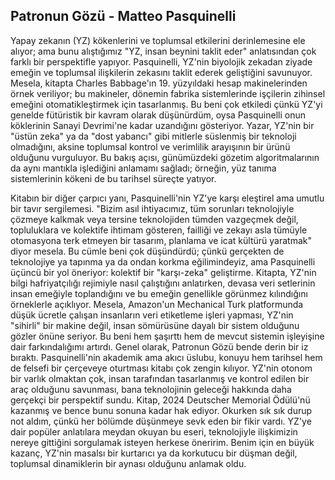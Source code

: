 ## Patronun Gözü - Matteo Pasquinelli

Yapay zekanın (YZ) kökenlerini ve toplumsal etkilerini derinlemesine ele alıyor; ama bunu alıştığımız "YZ, insan beynini taklit eder" anlatısından çok farklı bir perspektifle yapıyor. Pasquinelli, YZ'nin biyolojik zekadan ziyade emeğin ve toplumsal ilişkilerin zekasını taklit ederek geliştiğini savunuyor. Mesela, kitapta Charles Babbage'ın 19. yüzyıldaki hesap makinelerinden örnek veriliyor; bu makineler, dönemin fabrika sistemlerinde işçilerin zihinsel emeğini otomatikleştirmek için tasarlanmış. Bu beni çok etkiledi çünkü YZ'yi genelde fütüristik bir kavram olarak düşünürdüm, oysa Pasquinelli onun köklerinin Sanayi Devrimi'ne kadar uzandığını gösteriyor. Yazar, YZ'nin bir "üstün zeka" ya da "dost yabancı" gibi mitlerle süslenmiş bir teknoloji olmadığını, aksine toplumsal kontrol ve verimlilik arayışının bir ürünü olduğunu vurguluyor. Bu bakış açısı, günümüzdeki gözetim algoritmalarının da aynı mantıkla işlediğini anlamamı sağladı; örneğin, yüz tanıma sistemlerinin kökeni de bu tarihsel süreçte yatıyor.

Kitabın bir diğer çarpıcı yanı, Pasquinelli'nin YZ'ye karşı eleştirel ama umutlu bir tavır sergilemesi. "Bizim asıl ihtiyacımız, tüm sorunları teknolojiyle çözmeye kalkmak veya tersine teknolojiden tümden vazgeçmek değil, topluluklara ve kolektife ihtimam gösteren, failliği ve zekayı asla tümüyle otomasyona terk etmeyen bir tasarım, planlama ve icat kültürü yaratmak" diyor mesela. Bu cümle beni çok düşündürdü; çünkü gerçekten de teknolojiye ya tapınma ya da ondan korkma eğilimindeyiz, ama Pasquinelli üçüncü bir yol öneriyor: kolektif bir "karşı-zeka" geliştirme. Kitapta, YZ'nin bilgi hafriyatçılığı rejimiyle nasıl çalıştığını anlatırken, devasa veri setlerinin insan emeğiyle toplandığını ve bu emeğin genellikle görünmez kılındığını örneklerle açıklıyor. Mesela, Amazon'un Mechanical Turk platformunda düşük ücretle çalışan insanların veri etiketleme işleri yapması, YZ'nin "sihirli" bir makine değil, insan sömürüsüne dayalı bir sistem olduğunu gözler önüne seriyor. Bu beni hem şaşırttı hem de mevcut sistemin işleyişine dair farkındalığımı artırdı.
Genel olarak, Patronun Gözü bende derin bir iz bıraktı. Pasquinelli'nin akademik ama akıcı üslubu, konuyu hem tarihsel hem de felsefi bir çerçeveye oturtması kitabı çok zengin kılıyor. YZ'nin otonom bir varlık olmaktan çok, insan tarafından tasarlanmış ve kontrol edilen bir araç olduğunu savunması, bana teknolojinin geleceği hakkında daha gerçekçi bir perspektif sundu. Kitap, 2024 Deutscher Memorial Ödülü'nü kazanmış ve bence bunu sonuna kadar hak ediyor. Okurken sık sık durup not aldım, çünkü her bölümde düşünmeye sevk eden bir fikir vardı. YZ'ye dair popüler anlatılara meydan okuyan bu eseri, teknolojiyle ilişkimizin nereye gittiğini sorgulamak isteyen herkese öneririm. Benim için en büyük kazanç, YZ'nin masalsı bir kurtarıcı ya da korkutucu bir düşman değil, toplumsal dinamiklerin bir aynası olduğunu anlamak oldu.

